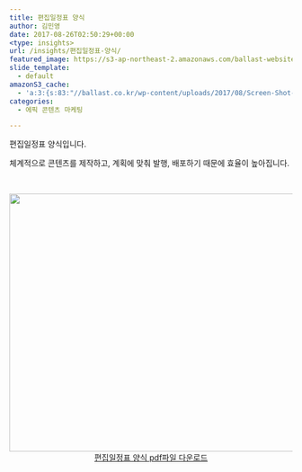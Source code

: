 ```yaml
---
title: 편집일정표 양식
author: 김민영
date: 2017-08-26T02:50:29+00:00
<type: insights>
url: /insights/편집일정표-양식/
featured_image: https://s3-ap-northeast-2.amazonaws.com/ballast-website-images/wp-content/uploads/2017/08/15105830/Screen-Shot-2017-09-05-at-8.39.37-PM.png
slide_template:
  - default
amazonS3_cache:
  - 'a:3:{s:83:"//ballast.co.kr/wp-content/uploads/2017/08/Screen-Shot-2017-09-05-at-8.39.37-PM.png";i:53282;s:133:"//s3-ap-northeast-2.amazonaws.com/ballast-website-images/wp-content/uploads/2017/08/15105830/Screen-Shot-2017-09-05-at-8.39.37-PM.png";i:53282;s:69:"//ballast.co.kr/wp-content/uploads/2017/08/편집일정표-양식.pdf";i:53280;}'
categories:
  - 에픽 콘텐츠 마케팅

---
```

편집일정표 양식입니다.

체계적으로 콘텐츠를 제작하고, 계획에 맞춰 발행, 배포하기 때문에 효율이 높아집니다.

&nbsp;

<p style="text-align: center;">
  <a href="http://ballast.co.kr/wp-content/uploads/2017/08/편집일정표-양식.pdf"><img class="size-full wp-image-53282 aligncenter" src="http://ballast.co.kr/wp-content/uploads/2017/08/Screen-Shot-2017-09-05-at-8.39.37-PM.png" alt="" width="700" height="459" srcset="https://s3-ap-northeast-2.amazonaws.com/ballast-website-images/wp-content/uploads/2017/08/15105830/Screen-Shot-2017-09-05-at-8.39.37-PM.png 700w, https://s3-ap-northeast-2.amazonaws.com/ballast-website-images/wp-content/uploads/2017/08/15105830/Screen-Shot-2017-09-05-at-8.39.37-PM-300x197.png 300w" sizes="(max-width: 700px) 100vw, 700px" /></a><a href="http://ballast.co.kr/wp-content/uploads/2017/08/편집일정표-양식.pdf">편집일정표 양식 pdf파일 다운로드</a>
</p>
